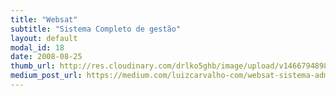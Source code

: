 ```yaml
---
title: "Websat"
subtitle: "Sistema Completo de gestão"
layout: default
modal_id: 18
date: 2008-08-25
thumb_url: http://res.cloudinary.com/drlko5ghb/image/upload/v1466794898/wxcmii39dspgp2sz6hmf.webp
medium_post_url: https://medium.com/luizcarvalho-com/websat-sistema-administrativo-da-redesat-3a29cda9e25a
---
```


